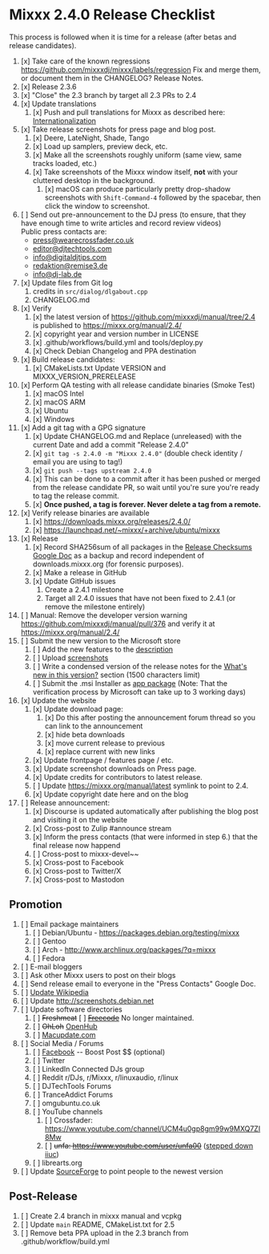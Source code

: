 # Mixxx 2.4.0 Release Checklist

This process is followed when it is time for a release (after betas and
release candidates).

1.  [x] Take care of the known regressions
   https://github.com/mixxxdj/mixxx/labels/regression
   Fix and merge them, or document them in the CHANGELOG? Release Notes.  
2.  [x] Release 2.3.6 
3.  [x] "Close" the 2.3 branch by target all 2.3 PRs to 2.4 
4.  [x] Update translations
    1.   [x] Push and pull translations for Mixxx as described here:
        [Internationalization](Internationalization)
5. [x] Take release screenshots for press page and blog post.
    1.  [x] Deere, LateNight, Shade, Tango
    2.  [x] Load up samplers, preview deck, etc. 
    3.  [x] Make all the screenshots roughly uniform (same view, same tracks
        loaded, etc.)
    4.  [x] Take screenshots of the Mixxx window itself, **not** with your
        cluttered desktop in the background.
        1.  [x] macOS can produce particularly pretty drop-shadow
            screenshots with `Shift-Command-4` followed by the spacebar,
            then click the window to screenshot.
6. [ ] Send out pre-announcement to the DJ press (to ensure, that they have enough time to write articles and record review videos)<br>
    Public press contacts are:
     *   [press@wearecrossfader.co.uk](mailto:press@wearecrossfader.co.uk)
     *   [editor@djtechtools.com](mailto:editor@djtechtools.com)
     *   [info@digitaldjtips.com](mailto:info@digitaldjtips.com)
     *   [redaktion@remise3.de](mailto:redaktion@remise3.de)
     *   [info@dj-lab.de](mailto:info@dj-lab.de)
7. [x] Update files from Git log 
    1. credits in `src/dialog/dlgabout.cpp`
    2. CHANGELOG.md
8. [x] Verify 
    1. [x] the latest version of https://github.com/mixxxdj/manual/tree/2.4 is published to <https://mixxx.org/manual/2.4/>
    2. [x] copyright year and version number in LICENSE
    3. [x] .github/workflows/build.yml and tools/deploy.py
    4. [x] Check Debian Changelog and PPA destination 
9. [x] Build release candidates:
    1.  [x] CMakeLists.txt Update VERSION and MIXXX_VERSION_PRERELEASE
10. [x] Perform QA testing with all release candidate binaries (Smoke Test) 
    1. [x] macOS Intel
    2. [x] macOS ARM
    3. [x] Ubuntu
    4. [x] Windows
11. [x] Add a git tag with a GPG signature 
    1. [x] Update CHANGELOG.md and Replace (unreleased) with the current Date and add a commit "Release 2.4.0"
    2. [x] ```git tag -s 2.4.0 -m "Mixxx 2.4.0"```  (double check identity / email you are using to tag!)
    3. [x] ```git push --tags upstream 2.4.0```
    4. [x] This can be done to a commit after it has been pushed or merged
        from the release candidate PR, so wait until you're sure you're ready to tag the
        release commit.
    4. [x] **Once pushed, a tag is forever. Never delete a tag from a
        remote.**
12. [x] Verify release binaries are available
    1. [x] https://downloads.mixxx.org/releases/2.4.0/
    2. [x] https://launchpad.net/~mixxx/+archive/ubuntu/mixxx  
13. [x] Release
    1. [x] Record SHA256sum of all packages in the [Release Checksums
        Google
        Doc](https://docs.google.com/spreadsheets/d/1E5vFa0gKf47P3LMMXpnr3JzsZ7-ENI03IgOkj9lxYQo/edit#gid=0)
        as a backup and record independent of downloads.mixxx.org (for
        forensic purposes).
    2. [x] Make a release in GitHub 
    3. [x] Update GitHub issues 
        1.  Create a 2.4.1 milestone 
        2.  Target all 2.4.0 issues that have not been fixed to 2.4.1 (or remove the milestone entirely) 
14. [ ] Manual: Remove the developer version warning https://github.com/mixxxdj/manual/pull/376 and verify it at <https://mixxx.org/manual/2.4/> 
15. [ ] Submit the new version to the Microsoft store
    1. [ ] Add the new features to the [description](https://learn.microsoft.com/en-us/windows/apps/publish/publish-your-app/add-and-edit-store-listing-info?pivots=store-installer-msix#description)
    2. [ ] Upload [screenshots](https://learn.microsoft.com/en-us/windows/apps/publish/publish-your-app/add-and-edit-store-listing-info?pivots=store-installer-msix#screenshots)
    3. [ ] Write a condensed version of the release notes for the [What's new in this version?](https://learn.microsoft.com/en-us/windows/apps/publish/publish-your-app/add-and-edit-store-listing-info?pivots=store-installer-msix#whats-new-in-this-version) section (1500 characters limit)
    4. [ ] Submit the .msi Installer as [app package](https://learn.microsoft.com/en-us/windows/apps/publish/publish-your-app/upload-app-packages?pivots=store-installer-msi-exe) (Note: That the verification process by Microsoft can take up to 3 working days)
16. [x] Update the website
    1. [x] Update download page:
        1.  [x] Do this after posting the announcement forum thread so you
            can link to the announcement
        2.  [x] hide beta downloads
        3.  [x] move current release to previous
        4.  [x] replace current with new links
    2. [x] Update frontpage / features page / etc.
    3. [x] Update screenshot downloads on Press page.
    4. [x] Update credits for contributors to latest release.
    5. [ ] Update <https://mixxx.org/manual/latest> symlink to point to
        2.4.
    7. [x] Update copyright date here and on the blog
17. [ ] Release announcement:
    1. [x] Discourse is updated automatically after publishing the blog post and visiting it on the website
    2. [x] Cross-post to Zulip \#announce stream
    3. [x] Inform the press contacts (that were informed in step 6.) that the final release now happend
    4. [ ] Cross-post to mixxx-devel~~
    5. [x] Cross-post to Facebook
    6. [x] Cross-post to Twitter/X
    7. [x] Cross-post to Mastodon
    

## Promotion

1.  [ ] Email package maintainers
    1.  [ ] Debian/Ubuntu - <https://packages.debian.org/testing/mixxx>
    2.  [ ] Gentoo
    3.  [ ] Arch - <http://www.archlinux.org/packages/?q=mixxx>
    4.  [ ] Fedora
2.  [ ] E-mail bloggers
3.  [ ] Ask other Mixxx users to post on their blogs
4.  [ ] Send release email to everyone in the "Press Contacts" Google Doc.
5.  [ ] [Update Wikipedia](https://en.wikipedia.org/wiki/Mixxx)
6.  [ ] Update <http://screenshots.debian.net>
7.  [ ] Update software directories
    1.  [ ] ~~Freshmeat~~
        [ ] ~~[Freecode](http://www.freecode.com/projects/mixxx)~~ No longer
        maintained.
    2.  [ ] ~~OhLoh~~ [OpenHub](https://www.openhub.net/p/mixxx)
    3.  [ ] [Macupdate.com](https://www.macupdate.com/app/mac/33059/mixxx)
8.  [ ] Social Media / Forums
    1.  [ ] [Facebook](https://www.facebook.com/Mixxx-DJ-Software-21723485212/)
        -- Boost Post $$ (optional)
    2.  [ ] Twitter
    3.  [ ] LinkedIn Connected DJs group
    4.  [ ] Reddit r/DJs, r/Mixxx, r/linuxaudio, r/linux
    5.  [ ] DJTechTools Forums
    6.  [ ] TranceAddict Forums
    7.  [ ] omgubuntu.co.uk
    8.  [ ] YouTube channels
        1. [ ] Crossfader: https://www.youtube.com/channel/UCM4u0gp8gm99w9MXQ7ZI8Mw
        2. [ ] ~~unfa: https://www.youtube.com/user/unfa00~~ ([stepped down iiuc](https://www.youtube.com/watch?v=GHx6qyQZNjc))
    9.  [ ] librearts.org
9.  [ ] Update [SourceForge](https://sourceforge.net/projects/mixxx/) to
    point people to the newest version

## Post-Release

1.  [ ] Create 2.4 branch in mixxx manual and vcpkg 
2.  [ ] Update `main` README, CMakeList.txt for 2.5 
3.  [ ] Remove beta PPA upload in the 2.3 branch from .github/workflow/build.yml
